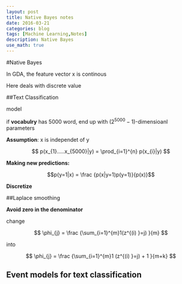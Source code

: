 ```yaml
---
layout: post
title: Native Bayes notes
date: 2016-03-21
categories: blog
tags: [Machine Learning,Notes]
description: Native Bayes
use_math: true
---
```





#Native Bayes

In GDA, the feature vector x is continous

Here deals with discrete value

##Text Classification

model


if **vocabulry** has 5000 word, end up with $(2^{5000} - 1)$-dimensioanl parameters

**Assumption**: x is independet of y

$$ p(x_{1}.....x_{5000}|y) = \prod_{i=1}^{n} p(x_{i}|y) $$ 

**Making new predictions:**

$$p(y=1|x) = \frac {p(x|y=1)p(y=1)}{p(x)}$$

**Discretize**

##Laplace smoothing 

**Avoid zero in the denominator**

change 

$$ \phi_{j} = \frac {\sum_{i=1}^{m}1(z^{(i) }=j) }{m}  $$

into 

$$ \phi_{j} = \frac {\sum_{i=1}^{m}1 (z^{(i) }=j) + 1 }{m+k}  $$

## Event models for text classification ##




